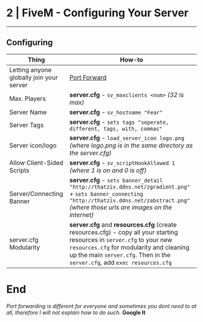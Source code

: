 # 2 | FiveM - Configuring Your Server
__________
## Configuring

| Thing | How-to |
| ----- | ------ |
| Letting anyone globally join your server | [Port Forward](http://portforward.com) |
| Max. Players | **server.cfg** - `sv_maxclients <num>` *(32 is max)* |
| Server Name | **server.cfg** - `sv_hostname "Fear"` |
| Server Tags | **server.cfg** - `sets tags "seperate, different, tags, with, commas"` |
| Server icon/logo | **server.cfg** - `load_server_icon logo.png` *(where logo.png is in the same directory as the server.cfg)* |
| Allow Client-Sided Scripts | **server.cfg** - `sv_scriptHookAllowed 1` *(where 1 is on and 0 is off)* |
| Server/Connecting Banner | **server.cfg** - `sets banner_detail "http://thatziv.ddns.net/zgradient.png"` + `sets banner_connecting "http://thatziv.ddns.net/zabstract.png"` *(where those urls are images on the internet)* |
| server.cfg Modularity | **server.cfg** and **resources.cfg** (create resources.cfg) - copy all your starting resources in `server.cfg` to your new `resources.cfg` for modularity and cleaning up the main `server.cfg`. Then in the `server.cfg`, add `exec resources.cfg` |

# End

*Port forwarding is different for everyone and sometimes you dont need to at all, therefore I will not explain how to do such.* **Google It**
